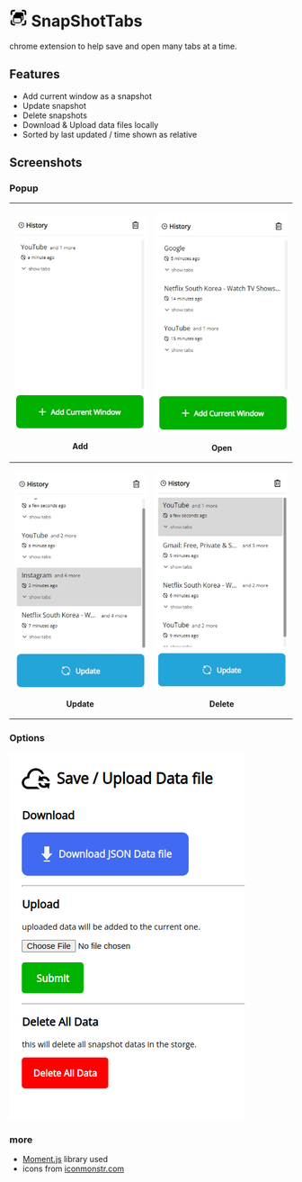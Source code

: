 # ![icon](assets/icon32.png) SnapShotTabs

chrome extension to help save and open many tabs at a time.

## Features

- Add current window as a snapshot
- Update snapshot
- Delete snapshots
- Download & Upload data files locally
- Sorted by last updated / time shown as relative

## Screenshots

### Popup

<table>
	<tr>
		<th width="50%">
			<p><img src="example-add.gif">
			<p>Add
		<th width="50%">
			<p><img src="example-open.gif">
      <p>Open
  <tr>
    <th width="50%">
			<p><img src="example-update.gif">
      <p>Update
    <th width="50%">
			<p><img src="example-delete.gif">
      <p>Delete
</table>

### Options
<img src="example-options.png">

### more

- [Moment.js](https://momentjs.com/) library used
- icons from [iconmonstr.com](https://iconmonstr.com/)

